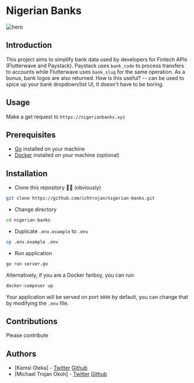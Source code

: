 # Nigerian Banks

![hero](https://res.cloudinary.com/ichtrojan/image/upload/v1594159123/ngbanks_kzboia.png)

## Introduction

This project aims to simplify bank data used by developers for Fintech APIs (Flutterwave and Paystack). Paystack uses `bank_code` to process transfers to accounts while Flutterwave uses `bank_slug` for the same operation. As a bonus, bank logos are also returned. How is this useful? -- can be used to spice up your bank dropdown/list UI, It doesn't have to be boring.

## Usage

Make a get request to `https://nigerianbanks.xyz`

## Prerequisites
* [Go](https://golang.org) installed on your machine
* [Docker](https://docker.com) installed on your machine (optional)

## Installation

* Clone this repository 🤷‍♂️ (obviously)

```bash
git clone https://github.com/ichtrojan/nigerian-banks.git
```

* Change directory

```bash
cd nigerian-banks
```

* Duplicate `.env.example` to `.env`

```bash
cp .env.example .env
```

* Run application

```bash
go run server.go
```

Alternatively, if you are a Docker fanboy, you can run:

```bash
docker-composer up
```

Your application will be served on port `9090` by default, you can change that by modifying the `.env` file.

## Contributions

Please contribute

## Authors

* [Kamsi Oleka] - [Twitter](https://twitter.com/Eze_Mmuo) [Github](https://github.com/kamsy)
* [Michael Trojan Okoh] - [Twitter](https://twitter.com/ichtrojan) [Github](https://github.com/ichtrojan)

